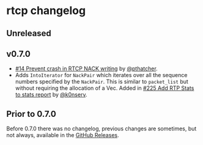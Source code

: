 # rtcp changelog

## Unreleased

## v0.7.0

* [#14 Prevent crash in RTCP NACK writing](https://github.com/webrtc-rs/rtcp/pull/14) by [@pthatcher](https://github.com/pthatcher).
* Adds `IntoIterator` for `NackPair` which iterates over all the sequence numbers specified by the `NackPair`. This is similar to `packet_list` but without requiring the allocation of a Vec. Added in [#225 Add RTP Stats to stats report](https://github.com/webrtc-rs/webrtc/pull/225) by [@k0nserv](https://github.com/k0nserv).


## Prior to 0.7.0

Before 0.7.0 there was no changelog, previous changes are sometimes, but not always, available in the [GitHub Releases](https://github.com/webrtc-rs/rtcp/releases).


